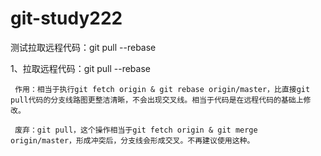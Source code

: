 # git-study222

测试拉取远程代码：git pull --rebase

1、拉取远程代码：git pull --rebase

     作用：相当于执行git fetch origin & git rebase origin/master，比直接git pull代码的分支线路图更整洁清晰，不会出现交叉线。相当于代码是在远程代码的基础上修改。

     废弃：git pull，这个操作相当于git fetch origin & git merge origin/master，形成冲突后，分支线会形成交叉。不再建议使用这种。
